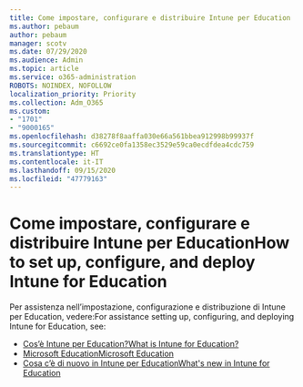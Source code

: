 ```yaml
---
title: Come impostare, configurare e distribuire Intune per Education
ms.author: pebaum
author: pebaum
manager: scotv
ms.date: 07/29/2020
ms.audience: Admin
ms.topic: article
ms.service: o365-administration
ROBOTS: NOINDEX, NOFOLLOW
localization_priority: Priority
ms.collection: Adm_O365
ms.custom:
- "1701"
- "9000165"
ms.openlocfilehash: d38278f8aaffa030e66a561bbea912998b99937f
ms.sourcegitcommit: c6692ce0fa1358ec3529e59ca0ecdfdea4cdc759
ms.translationtype: HT
ms.contentlocale: it-IT
ms.lasthandoff: 09/15/2020
ms.locfileid: "47779163"
---
```

# <a name="how-to-set-up-configure-and-deploy-intune-for-education"></a><span data-ttu-id="f29ea-102">Come impostare, configurare e distribuire Intune per Education</span><span class="sxs-lookup"><span data-stu-id="f29ea-102">How to set up, configure, and deploy Intune for Education</span></span>

<span data-ttu-id="f29ea-103">Per assistenza nell’impostazione, configurazione e distribuzione di Intune per Education, vedere:</span><span class="sxs-lookup"><span data-stu-id="f29ea-103">For assistance setting up, configuring, and deploying Intune for Education, see:</span></span>

- [<span data-ttu-id="f29ea-104">Cos’è Intune per Education?</span><span class="sxs-lookup"><span data-stu-id="f29ea-104">What is Intune for Education?</span></span>](https://docs.microsoft.com/intune-education/what-is-intune-for-education)
- [<span data-ttu-id="f29ea-105">Microsoft Education</span><span class="sxs-lookup"><span data-stu-id="f29ea-105">Microsoft Education</span></span>](https://www.microsoft.com/education/intune/default.aspx)
- [<span data-ttu-id="f29ea-106">Cosa c’è di nuovo in Intune per Education</span><span class="sxs-lookup"><span data-stu-id="f29ea-106">What's new in Intune for Education</span></span>](https://docs.microsoft.com/intune-education/whats-new-in-edu)